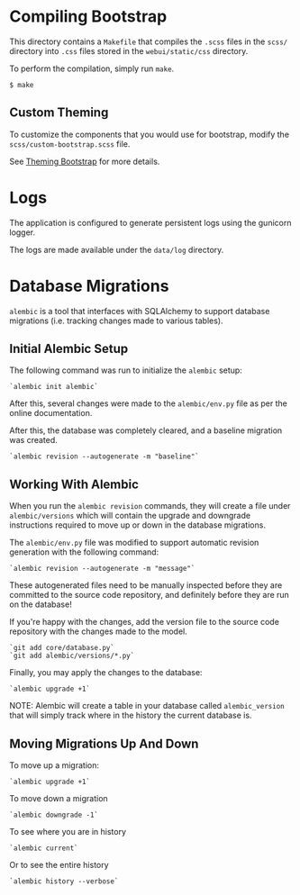 # Compiling Bootstrap

This directory contains a `Makefile` that compiles the `.scss` files in the `scss/`
directory into `.css` files stored in the `webui/static/css` directory.

To perform the compilation, simply run `make`.

    $ make

## Custom Theming

To customize the components that you would use for bootstrap, modify the
`scss/custom-bootstrap.scss` file.

See [Theming Bootstrap](https://getbootstrap.com/docs/4.0/getting-started/theming/)
for more details.


# Logs

The application is configured to generate persistent logs using the gunicorn
logger.

The logs are made available under the `data/log` directory.


# Database Migrations

`alembic` is a tool that interfaces with SQLAlchemy to support database
migrations (i.e. tracking changes made to various tables).

## Initial Alembic Setup

The following command was run to initialize the `alembic` setup:

    `alembic init alembic`

After this, several changes were made to the `alembic/env.py` file as per the
online documentation.

After this, the database was completely cleared, and a baseline migration was
created.

    `alembic revision --autogenerate -m "baseline"`

## Working With Alembic

When you run the `alembic revision` commands, they will create a file under
`alembic/versions` which will contain the upgrade and downgrade instructions
required to move up or down in the database migrations.

The `alembic/env.py` file was modified to support automatic revision generation
with the following command:

    `alembic revision --autogenerate -m "message"`

These autogenerated files need to be manually inspected before they are
committed to the source code repository, and definitely before they are run on
the database!

If you're happy with the changes, add the version file to the source code
repository with the changes made to the model.

    `git add core/database.py`
    `git add alembic/versions/*.py`

Finally, you may apply the changes to the database:

    `alembic upgrade +1`

NOTE: Alembic will create a table in your database called `alembic_version` that
will simply track where in the history the current database is.

## Moving Migrations Up And Down

To move up a migration:

    `alembic upgrade +1`

To move down a migration

    `alembic downgrade -1`

To see where you are in history

    `alembic current`

Or to see the entire history

    `alembic history --verbose`
